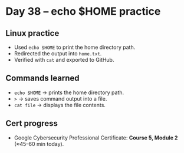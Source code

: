 # Day 38 – echo $HOME practice

## Linux practice
- Used `echo $HOME` to print the home directory path.
- Redirected the output into `home.txt`.
- Verified with `cat` and exported to GitHub.

## Commands learned
- `echo $HOME` → prints the home directory path.
- `>` → saves command output into a file.
- `cat file` → displays the file contents.

## Cert progress
- Google Cybersecurity Professional Certificate: **Course 5, Module 2** (≈45–60 min today).
